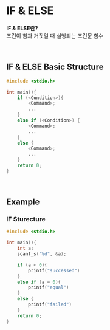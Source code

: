 # IF & ELSE
**IF & ELSE란?** <br>
조건이 참과 거짓일 때 실행되는 조건문 함수

<br>

## IF & ELSE Basic Structure
```c
#include <stdio.h>

int main(){
    if (<Condition>){
        <Command>;
        ...
    }
    else if (<Condition>) {
        <Command>;
        ...
    }
    else {
        <Command>;
        ...
    }
    return 0;
}
```

<br>

## Example
### IF Sturecture
```c
#include <stdio.h>

int main(){
    int a;
    scanf_s("%d", &a);

    if (a < 0){
        printf("successed")
    }
    else if (a = 0){
        printf("equal")
    }
    else {
        printf("failed")
    }
    return 0;
}
```